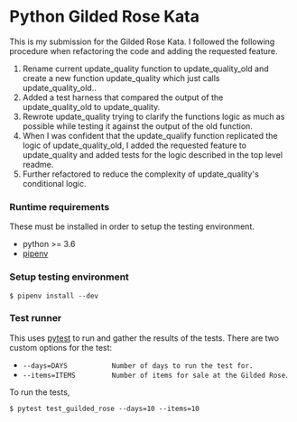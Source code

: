 # Python Gilded Rose Kata

This is my submission for the Gilded Rose Kata. I followed the following procedure when refactoring the code and adding the requested feature.
1. Rename current update_quality function to update_quality_old and create a new function update_quality which just calls update_quality_old..
1. Added a test harness that compared the output of the update_quality_old to update_quality.
1. Rewrote update_quality trying to clarify the functions logic as much as possible while testing it against the output of the old function.
1. When I was confident that the update_qualify function replicated the logic of update_quality_old, I added the requested feature to update_quality and added tests for the logic described in the top level readme.
1. Further refactored to reduce the complexity of update_quality's conditional logic.


### Runtime requirements
These must be installed in order to setup the testing environment.

* python >= 3.6
* [pipenv](https://pipenv-fork.readthedocs.io/en/latest/)


### Setup testing environment
`$ pipenv install --dev`


### Test runner
This uses [pytest](https://docs.pytest.org/en/latest/) to run and gather the results of the tests. There are two custom options for the test:
* `--days=DAYS           Number of days to run the test for.`
* `--items=ITEMS         Number of items for sale at the Gilded Rose`.

To run the tests,

`$ pytest test_guilded_rose --days=10 --items=10`
